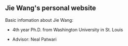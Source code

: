 ## Jie Wang's personal website

Basic infomation about Jie Wang:

* 4th year Ph.D. from Washington University in St. Louis

* Advisor: Neal Patwari
